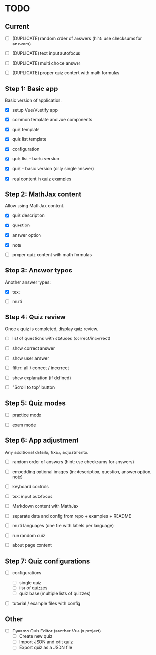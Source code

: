 # TODO

## Current

- [ ] (DUPLICATE) random order of answers (hint: use checksums for answers)
- [ ] (DUPLICATE) text input autofocus
- [ ] (DUPLICATE) multi choice answer
- [ ] (DUPLICATE) proper quiz content with math formulas


## Step 1: Basic app

Basic version of application.

- [x] setup Vue/Vuetify app
- [x] common template and vue components
- [x] quiz template
- [x] quiz list template
- [x] configuration
- [x] quiz list - basic version
- [x] quiz - basic version (only single answer)
- [x] real content in quiz examples


## Step 2: MathJax content

Allow using MathJax content.

- [x] quiz description
- [x] question
- [x] answer option
- [x] note
- [ ] proper quiz content with math formulas


## Step 3: Answer types

Another answer types:

- [x] text
- [ ] multi


## Step 4: Quiz review

Once a quiz is completed, display quiz review.

- [ ] list of questions with statuses (correct/incorrect)
- [ ] show correct answer
- [ ] show user answer
- [ ] filter: all / correct / incorrect
- [ ] show explanation (if defined)
- [ ] "Scroll to top" button


## Step 5: Quiz modes

- [ ] practice mode
- [ ] exam mode


## Step 6: App adjustment

Any additional details, fixes, adjustments.

- [ ] random order of answers (hint: use checksums for answers)
- [ ] embedding optional images (in: description, question, answer option, note)
- [ ] keyboard controls
- [ ] text input autofocus
- [ ] Markdown content with MathJax
- [ ] separate data and config from repo + examples + README
- [ ] multi languages (one file with labels per language)
- [ ] run random quiz
- [ ] about page content


## Step 7: Quiz configurations

- [ ] configurations
    - [ ] single quiz
    - [ ] list of quizzes
    - [ ] quiz base (multiple lists of quizzes)
- [ ] tutorial / example files with config


## Other

- [ ] Dynamo Quiz Editor (another Vue.js project)
    - [ ] Create new quiz
    - [ ] Import JSON and edit quiz
    - [ ] Export quiz as a JSON file
